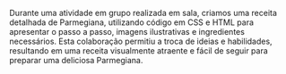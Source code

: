 Durante uma atividade em grupo realizada em sala, criamos uma receita detalhada de Parmegiana, utilizando código em CSS e HTML para apresentar o passo a passo, imagens ilustrativas e ingredientes necessários. Esta colaboração permitiu a troca de ideias e habilidades, resultando em uma receita visualmente atraente e fácil de seguir para preparar uma deliciosa Parmegiana.






